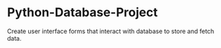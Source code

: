 # Python-Database-Project
Create user interface forms that interact with database to store and fetch data.

